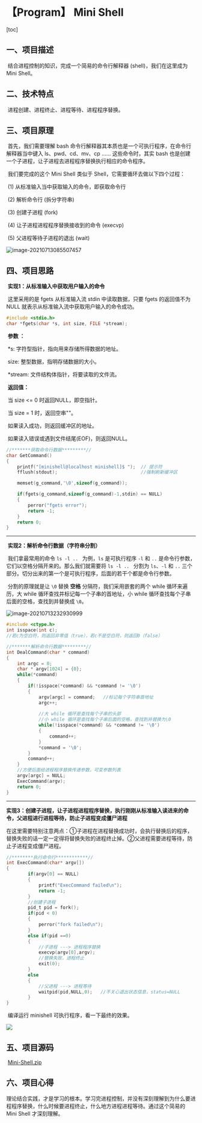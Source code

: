# 【Program】 Mini Shell

[toc]

## 一、项目描述

​		结合进程控制的知识，完成一个简易的命令行解释器 (shell)，我们在这里成为 Mini Shell。

## 二、技术特点

​		进程创建、进程终止、进程等待、进程程序替换。

## 三、项目原理

​		首先，我们需要理解 bash 命令行解释器其本质也是一个可执行程序，在命令行解释器当中键入 ls、pwd、cd、mv、cp …… 这些命令时，其实 bash 也是创建一个子进程，让子进程去进程程序替换执行相应的命令程序。

​		我们要完成的这个 Mini Shell 类似于 Shell，它需要循环去做以下四个过程：

​		(1) 从标准输入当中获取输入的命令，即获取命令行

​		(2) 解析命令行 (拆分字符串)

​		(3) 创建子进程 (fork)

​		(4) 让子进程进程程序替换接收到的命令 (execvp)

​		(5) 父进程等待子进程的退出 (wait)

![image-20210713085507457](https://raw.githubusercontent.com/ACosine/PicGo/master/img/20210713085507.png)



## 四、项目思路

​		**实现1：从标准输入中获取用户输入的命令**

​		这里采用的是 fgets  从标准输入流 stdin 中读取数据，只要 fgets 的返回值不为 NULL 就表示从标准输入流中获取用户输入的命令成功。

```c
#include <stdio.h>
char *fgets(char *s, int size, FILE *stream);
```

​		**参数 ：**

​				*s: 字符型指针，指向用来存储所得数据的地址。

​				size: 整型数据，指明存储数据的大小。

​				*stream: 文件结构体指针，将要读取的文件流。

​		**返回值：**

​				 当 size <= 0 时返回NULL，即空指针。

​     		    当 size = 1 时，返回空串""。

​     			如果读入成功，则返回缓冲区的地址。

​     			如果读入错误或遇到文件结尾(EOF)，则返回NULL。

```c
//*******获取命令行数据*********//
char GetCommand()
{
    printf("[minishell@localhost minishell]$ ");  // 提示符
    fflush(stdout);                               //强制刷新缓冲区

    memset(g_command,'\0',sizeof(g_command));

    if(fgets(g_command,sizeof(g_command)-1,stdin) == NULL)
    {
        perror("fgets error");
        return -1;
    }
    return 0;
}
```

---

​		**实现2：解析命令行数据（字符串分割）**

​		我们拿最常用的命令 `ls -l .. ` 为例，`ls` 是可执行程序 `-l` 和 `..` 是命令行参数，它们以空格分隔开来的。那么我们就需要将 `ls -l .. ` 分割为 `ls`、`-l` 和 `..` 三个部分。切分出来的第一个是可执行程序，后面的若干个都是命令行参数。

​		分割的原理就是让 `\0` 替换 **空格** 分隔符，我们采用嵌套的两个 while 循环来遍历，大 while 循环查找并标记每一个子串的首地址，小 while 循环查找每个子串后面的空格，查找到并替换成 `\0`。

![image-20210713232930999](https://raw.githubusercontent.com/ACosine/PicGo/master/img/20210713232931.png)

```c
#include <ctype.h>
int isspace(int c); 
//若c为空白符，则返回非零值（true），若c不是空白符，则返回0（false）
```

```c
//*******解析命令行数据*********//
int DealCommand(char * command)
{
    int argc = 0;
    char * argv[1024] = {0};
    while(*command)
    {
        if(!isspace(*command) && *command != '\0')
        {
            argv[argc] = command;   //标记每个字符串首地址
            argc++;
            
            //大 while 循环是查找每个子串的头部
            //小 while 循环是查找每个子串后面的空格，查找到并替换为\0
            while(!isspace(*command) && *command != '\0')
            {
                command++;
            }
            *command = '\0';        
        }
        command++;
    }
    //方便后面给进程程序替换传递参数，可变参数列表
    argv[argc] = NULL;
    ExecCommand(argv);
    return 0;
}
```

---

​		**实现3：创建子进程，让子进程进程程序替换，执行刚刚从标准输入读进来的命令，父进程进行进程等待，防止子进程变成僵尸进程**

​		在这里需要特别注意两点：①子进程在进程替换成功时，会执行替换后的程序，替换失败的话一定一定得将替换失败的进程终止掉。②父进程需要进程等待，防止子进程变成僵尸进程。

```c
//********执行命令行************//
int ExecCommand(char* argv[])
{
        if(argv[0] == NULL)
        {
            printf("ExecCommand failed\n");
            return -1;
        }
        //创建子进程
        pid_t pid = fork();
        if(pid < 0)
        {
            perror("fork failed\n");
        }
        else if(pid ==0)
        {
            //子进程 ---> 进程程序替换
            execvp(argv[0],argv);
            //替换失败，进程终止
            exit(0);
        }
        else
        {
            //父进程 ---> 进程等待
            waitpid(pid,NULL,0);   //不关心退出状态信息，status=NULL 
        }
}
```

​		编译运行 minishell 可执行程序，看一下最终的效果。

![](https://raw.githubusercontent.com/ACosine/PicGo/master/img/20210713194245.gif)

## 五、项目源码

​		[Mini-Shell.zip](https://download.csdn.net/download/Sunnyside_/20256373)



## 六、项目心得

​		理论结合实践，才是学习的根本。学习完进程控制，并没有深刻理解到为什么要进程程序替换，什么时候要进程终止，什么地方进程进程等待。通过这个简易的 Mini Shell 才深刻理解。

​		



